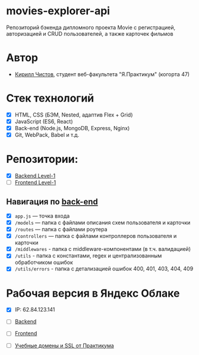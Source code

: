 # movies-explorer-api
Репозиторий бэкенда дипломного проекта Movie с регистрацией, авторизацией и CRUD пользователей, а также карточек фильмов

# Автор
* [Кирилл Чистов](https://github.com/kirillchistov), студент веб-факультета "Я.Практикум" (когорта 47)

# Стек технологий
* [x] HTML, CSS (БЭМ, Nested, адаптив Flex + Grid)
* [x] JavaScript (ES6, React)
* [x] Back-end (Node.js, MongoDB, Express, Nginx)
* [x] Git, WebPack, Babel и т.д.

# Репозитории:
* [x] [Backend Level-1](https://github.com/kirillchistov/movies-explorer-api/tree/level-1)
* [ ] [Frontend Level-1](https://github.com/kirillchistov/movies-explorer-frontend/tree/level-1)

## Навигация по [back-end](https://github.com/kirillchistov/movies-explorer-api/tree/level-1)
* [x] `app.js` — точка входа 
* [x] `/models` — папка с файлами описания схем пользователя и карточки
* [x] `/routes` — папка с файлами роутера 
* [x] `/controllers` — папка с файлами контроллеров пользователя и карточки   
* [x] `/middlewares` - папка с middleware-компонентами (в т.ч. валидацией)
* [x] `/utils` - папка с константами, regex и централизованным обработчиком ошибок
* [x] `/utils/errors` - папка с детализацией ошибок 400, 401, 403, 404, 409

# Рабочая версия в Яндекс Облаке
* [x] IP: 62.84.123.141
* [ ] [Backend](https://api.christoff.nomoredomains.club)
* [ ] [Frontend](https://christoff.nomoredomains.icu)
* [ ] [Учебные домены и SSL от Практикума](https://domain.nomoreparties.site/)


